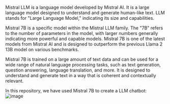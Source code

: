 Mistral LLM is a language model developed by Mistral AI. It is a large language model designed to understand and generate human-like text. LLM stands for "Large Language Model," indicating its size and capabilities.

Mistral 7B is a specific model within the Mistral LLM family. The "7B" refers to the number of parameters in the model, with larger numbers generally indicating more powerful and capable models. Mistral 7B is one of the latest models from Mistral AI and is designed to outperform the previous Llama 2 13B model on various benchmarks.

Mistral 7B is trained on a large amount of text data and can be used for a wide range of natural language processing tasks, such as text generation, question answering, language translation, and more. It is designed to understand and generate text in a way that is coherent and contextually relevant.

In this repository, we have used Mistral 7B to create a LLM chatbot:
![image](https://github.com/si5167/mistral-chatbot/assets/138850951/375d9a53-1d25-4b45-ab1a-25997e29017d)

